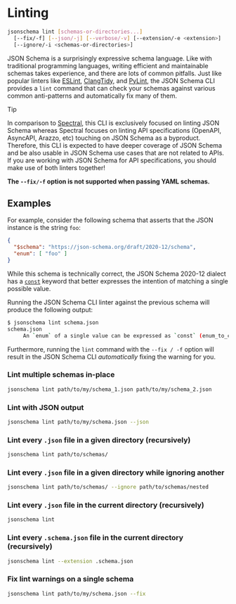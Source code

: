 Linting
=======

```sh
jsonschema lint [schemas-or-directories...]
  [--fix/-f] [--json/-j] [--verbose/-v] [--extension/-e <extension>]
  [--ignore/-i <schemas-or-directories>]
```

JSON Schema is a surprisingly expressive schema language. Like with traditional
programming languages, writing efficient and maintainable schemas takes
experience, and there are lots of common pitfalls. Just like popular linters
like [ESLint](https://eslint.org),
[ClangTidy](https://clang.llvm.org/extra/clang-tidy/), and
[PyLint](https://www.pylint.org), the JSON Schema CLI provides a `lint` command
that can check your schemas against various common anti-patterns and
automatically fix many of them.

> [!TIP]
> In comparison to [Spectral](https://github.com/stoplightio/spectral), this
> CLI is exclusively focused on linting JSON Schema whereas Spectral focuses on
> linting API specifications (OpenAPI, AsyncAPI, Arazzo, etc) touching on JSON
> Schema as a byproduct. Therefore, this CLI is expected to have deeper
> coverage of JSON Schema and be also usable in JSON Schema use cases that are
> not related to APIs. If you are working with JSON Schema for API
> specifications, you should make use of both linters together!

**The `--fix/-f` option is not supported when passing YAML schemas.**

Examples
--------

For example, consider the following schema that asserts that the JSON instance
is the string `foo`:

```json
{
  "$schema": "https://json-schema.org/draft/2020-12/schema",
  "enum": [ "foo" ]
}
```

While this schema is technically correct, the JSON Schema 2020-12 dialect has a
[`const`](https://www.learnjsonschema.com/2020-12/validation/const/) keyword
that better expresses the intention of matching a single possible value.

Running the JSON Schema CLI linter against the previous schema will produce the
following output:

```sh
$ jsonschema lint schema.json
schema.json
     An `enum` of a single value can be expressed as `const` (enum_to_const)
```

Furthermore, running the `lint` command with the `--fix / -f` option will
result in the JSON Schema CLI *automatically* fixing the warning for you.

### Lint multiple schemas in-place

```sh
jsonschema lint path/to/my/schema_1.json path/to/my/schema_2.json
```
### Lint with JSON output

```sh
jsonschema lint path/to/my/schema.json --json
```

### Lint every `.json` file in a given directory (recursively)

```sh
jsonschema lint path/to/schemas/
```

### Lint every `.json` file in a given directory while ignoring another

```sh
jsonschema lint path/to/schemas/ --ignore path/to/schemas/nested
```

### Lint every `.json` file in the current directory (recursively)

```sh
jsonschema lint
```

### Lint every `.schema.json` file in the current directory (recursively)

```sh
jsonschema lint --extension .schema.json
```

### Fix lint warnings on a single schema

```sh
jsonschema lint path/to/my/schema.json --fix
```
